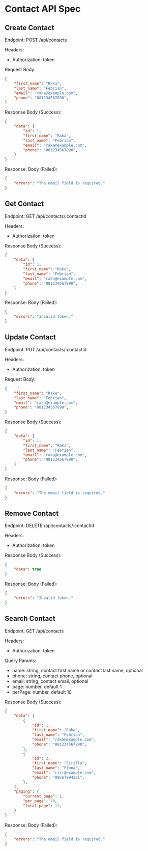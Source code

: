 # Contact API Spec

## Create Contact

Endpoint: POST /api/contacts

Headers:
- Authorization: token

Request Body:
```json
{
    "first_name": "Raka",
    "last_name": "Febrian",
    "email": "raka@example.com",
    "phone": "081234567890",
}
```

Response Body (Success):
```json
{
    "data": {
        "id": 1,
        "first_name": "Raka",
        "last_name": "Febrian",
        "email": "raka@example.com",
        "phone": "081234567890",
    }
}
```

Response: Body (Failed):
```json
{
    "errors": "The email field is required."
}
```

## Get Contact

Endpoint: GET /api/contacts/:contactId

Headers:
- Authorization: token

Response Body (Success):
```json
{
    "data": {
        "id": 1,
        "first_name": "Raka",
        "last_name": "Febrian",
        "email": "raka@example.com",
        "phone": "081234567890",
    }
}
```

Response: Body (Failed):
```json
{
    "errors": "Invalid token."
}
```

## Update Contact
Endpoint: PUT /api/contacts/:contactId

Headers:
- Authorization: token

Request Body:
```json
{
    "first_name": "Raka",
    "last_name": "Febrian",
    "email": "raka@example.com",
    "phone": "081234567890",
}
```

Response Body (Success):
```json
{
    "data": {
        "id": 1,
        "first_name": "Raka",
        "last_name": "Febrian",
        "email": "raka@example.com",
        "phone": "081234567890",
    }
}
```

Response: Body (Failed):
```json
{
    "errors": "The email field is required."
}
```

## Remove Contact

Endpoint: DELETE /api/contacts/:contactId

Headers:
- Authorization: token

Response Body (Success):
```json
{
    "data": true
}
```

Response: Body (Failed):
```json
{
    "errors": "Invalid token."
}
```


## Search Contact

Endpoint: GET /api/contacts

Headers:
- Authorization: token

Query Params:
- name: string, contact first name or contact last name, optional
- phone: string, contact phone, optional
- email: string, contact email, optional
- page: number, default 1
- perPage: number, default 10

Response Body (Success):
```json
{
    "data": [
        {
            "id": 1,
            "first_name": "Raka",
            "last_name": "Febrian",
            "email": "raka@example.com",
            "phone": "081234567890",
        },
        {
            "id": 2,
            "first_name": "Cirilla",
            "last_name": "Fiona",
            "email": "ciri@example.com",
            "phone": "08567894321",
        },
    ],
    "paging": {
        "current_page": 1,
        "per_page": 10,
        "total_page": 11,
    }
}
```

Response: Body (Failed):
```json
{
    "errors": "The email field is required."
}
```
